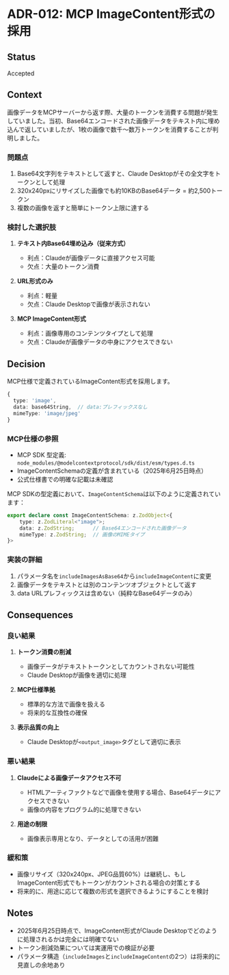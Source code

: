 # ADR-012: MCP ImageContent形式の採用

## Status
Accepted

## Context
画像データをMCPサーバーから返す際、大量のトークンを消費する問題が発生していました。当初、Base64エンコードされた画像データをテキスト内に埋め込んで返していましたが、1枚の画像で数千〜数万トークンを消費することが判明しました。

### 問題点
1. Base64文字列をテキストとして返すと、Claude Desktopがその全文字をトークンとして処理
2. 320x240pxにリサイズした画像でも約10KBのBase64データ = 約2,500トークン
3. 複数の画像を返すと簡単にトークン上限に達する

### 検討した選択肢
1. **テキスト内Base64埋め込み（従来方式）**
   - 利点：Claudeが画像データに直接アクセス可能
   - 欠点：大量のトークン消費

2. **URL形式のみ**
   - 利点：軽量
   - 欠点：Claude Desktopで画像が表示されない

3. **MCP ImageContent形式**
   - 利点：画像専用のコンテンツタイプとして処理
   - 欠点：Claudeが画像データの中身にアクセスできない

## Decision
MCP仕様で定義されているImageContent形式を採用します。

```typescript
{
  type: 'image',
  data: base64String,  // data:プレフィックスなし
  mimeType: 'image/jpeg'
}
```

### MCP仕様の参照
- MCP SDK 型定義: `node_modules/@modelcontextprotocol/sdk/dist/esm/types.d.ts`
- ImageContentSchemaの定義が含まれている（2025年6月25日時点）
- 公式仕様書での明確な記載は未確認

MCP SDKの型定義において、`ImageContentSchema`は以下のように定義されています：
```typescript
export declare const ImageContentSchema: z.ZodObject<{
    type: z.ZodLiteral<"image">;
    data: z.ZodString;      // Base64エンコードされた画像データ
    mimeType: z.ZodString;  // 画像のMIMEタイプ
}>
```

### 実装の詳細
1. パラメータ名を`includeImagesAsBase64`から`includeImageContent`に変更
2. 画像データをテキストとは別のコンテンツオブジェクトとして返す
3. data URLプレフィックスは含めない（純粋なBase64データのみ）

## Consequences

### 良い結果
1. **トークン消費の削減**
   - 画像データがテキストトークンとしてカウントされない可能性
   - Claude Desktopが画像を適切に処理

2. **MCP仕様準拠**
   - 標準的な方法で画像を扱える
   - 将来的な互換性の確保

3. **表示品質の向上**
   - Claude Desktopが`<output_image>`タグとして適切に表示

### 悪い結果
1. **Claudeによる画像データアクセス不可**
   - HTMLアーティファクトなどで画像を使用する場合、Base64データにアクセスできない
   - 画像の内容をプログラム的に処理できない

2. **用途の制限**
   - 画像表示専用となり、データとしての活用が困難

### 緩和策
- 画像リサイズ（320x240px、JPEG品質60%）は継続し、もしImageContent形式でもトークンがカウントされる場合の対策とする
- 将来的に、用途に応じて複数の形式を選択できるようにすることを検討

## Notes
- 2025年6月25日時点で、ImageContent形式がClaude Desktopでどのように処理されるかは完全には明確でない
- トークン削減効果については実運用での検証が必要
- パラメータ構造（`includeImages`と`includeImageContent`の2つ）は将来的に見直しの余地あり
